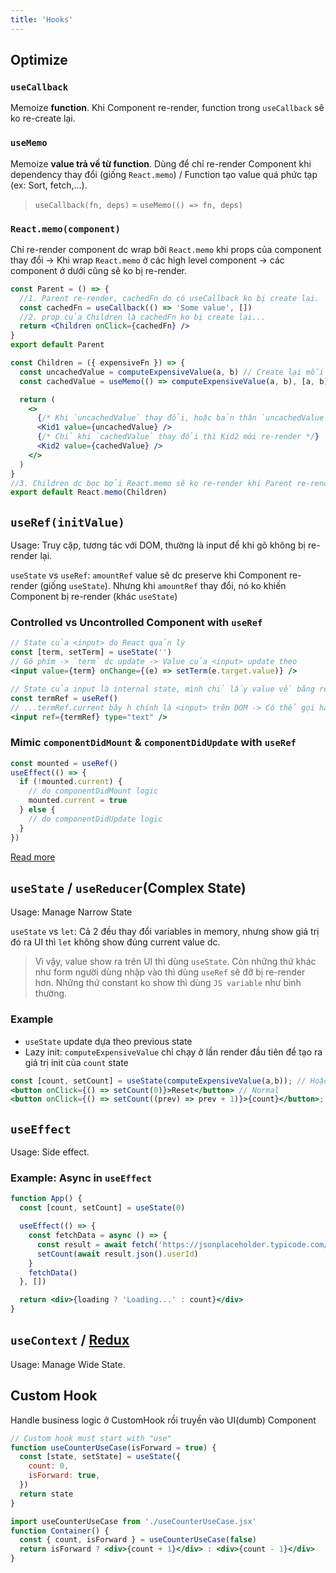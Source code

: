 ```yaml
---
title: 'Hooks'
---
```


## Optimize

### `useCallback`

Memoize **function**. Khi Component re-render, function trong `useCallback` sẽ ko re-create lại.

### `useMemo`

Memoize **value trả về từ function**. Dùng để chỉ re-render Component khi dependency thay đổi (giống `React.memo`) / Function tạo value quá phức tạp (ex: Sort, fetch,...).

> `useCallback(fn, deps)` = `useMemo(() => fn, deps)`

### `React.memo(component)`

Chỉ re-render component dc wrap bởi `React.memo` khi props của component thay đổi &rarr; Khi wrap `React.memo` ở các high level component &rarr; các component ở dưới cũng sẽ ko bị re-render.

```jsx
const Parent = () => {
  //1. Parent re-render, cachedFn do có useCallback ko bị create lại.
  const cachedFn = useCallback(() => 'Some value', [])
  //2. prop của Children là cachedFn ko bị create lại...
  return <Children onClick={cachedFn} />
}
export default Parent
```

```jsx
const Children = ({ expensiveFn }) => {
  const uncachedValue = computeExpensiveValue(a, b) // Create lại mỗi lần Children re-render
  const cachedValue = useMemo(() => computeExpensiveValue(a, b), [a, b])

  return (
    <>
      {/* Khi `uncachedValue` thay đổi, hoặc bản thân `uncachedValue` là ref value, thì Kid1 sẽ re-render */}
      <Kid1 value={uncachedValue} />
      {/* Chỉ khi `cachedValue` thay đổi thì Kid2 mới re-render */}
      <Kid2 value={cachedValue} />
    </>
  )
}
//3. Children dc bọc bởi React.memo sẽ ko re-render khi Parent re-render (do prop là cachedFn ko đổi)
export default React.memo(Children)
```

## `useRef(initValue)`

Usage: Truy cập, tương tác với DOM, thường là input để khi gõ không bị re-render lại.

`useState` vs `useRef`: `amountRef` value sẽ dc preserve khi Component re-render (giống `useState`). Nhưng khi `amountRef` thay đổi, nó ko khiến Component bị re-render (khác `useState`)

### Controlled vs Uncontrolled Component with `useRef`

```jsx title='Controlled.jsx'
// State của <input> do React quản lý
const [term, setTerm] = useState('')
// Gõ phím -> `term` dc update -> Value của <input> update theo
<input value={term} onChange={(e) => setTerm(e.target.value)} />
```

```jsx title='Uncontrolled.jsx'
// State của input là internal state, mình chỉ lấy value về bằng ref...
const termRef = useRef()
// ...termRef.current bây h chính là <input> trên DOM -> Có thể gọi hàm ví dụ như termRef.current.focus()
<input ref={termRef} type="text" />
```

### Mimic `componentDidMount` & `componentDidUpdate` with `useRef`

```jsx
const mounted = useRef()
useEffect(() => {
  if (!mounted.current) {
    // do componentDidMount logic
    mounted.current = true
  } else {
    // do componentDidUpdate logic
  }
})
```

[Read more](https://codesandbox.io/s/componentdidmount-componentdidupdate-with-useref-8vw622?file=/StoryTray.js)

## `useState` / `useReducer`(Complex State)

Usage: Manage Narrow State

`useState` vs `let`: Cả 2 đều thay đổi variables in memory, nhưng show giá trị đó ra UI thì `let` không show đúng current value dc.

> Vì vậy, value show ra trên UI thì dùng `useState`. Còn những thứ khác như form người dùng nhập vào thì dùng `useRef` sẽ đỡ bị re-render hơn. Những thứ constant ko show thì dùng `JS variable` như bình thường.

### Example

- `useState` update dựa theo previous state
- Lazy init: `computeExpensiveValue` chỉ chạy ở lần render đầu tiên để tạo ra giá trị init của `count` state

```jsx
const [count, setCount] = useState(computeExpensiveValue(a,b)); // Hoặc useState(() => expensiveFn()); KHÔNG PHẢI useState(expenseiveFn())
<button onClick={() => setCount(0)}>Reset</button> // Normal
<button onClick={() => setCount((prev) => prev + 1)}>{count}</button>; // Theo prev state
```

## `useEffect`

Usage: Side effect.

### Example: Async in `useEffect`

```jsx
function App() {
  const [count, setCount] = useState(0)

  useEffect(() => {
    const fetchData = async () => {
      const result = await fetch('https://jsonplaceholder.typicode.com/todos/1')
      setCount(await result.json().userId)
    }
    fetchData()
  }, [])

  return <div>{loading ? 'Loading...' : count}</div>
}
```

## `useContext` / [Redux](./redux.md)

Usage: Manage Wide State.

## Custom Hook

Handle business logic ở CustomHook rồi truyền vào UI(dumb) Component

```jsx
// Custom hook must start with "use"
function useCounterUseCase(isForward = true) {
  const [state, setState] = useState({
    count: 0,
    isForward: true,
  })
  return state
}
```

```jsx
import useCounterUseCase from './useCounterUseCase.jsx'
function Container() {
  const { count, isForward } = useCounterUseCase(false)
  return isForward ? <div>{count + 1}</div> : <div>{count - 1}</div>
}
```
